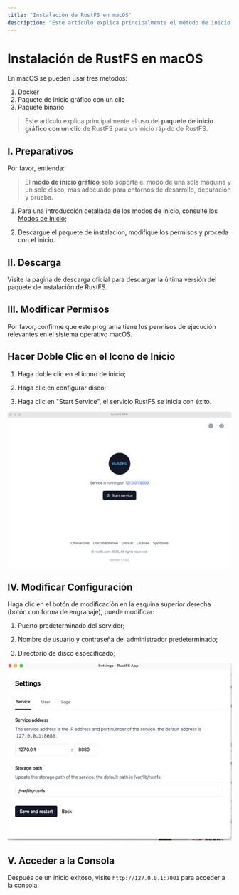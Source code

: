```yaml
---
title: "Instalación de RustFS en macOS"
description: "Este artículo explica principalmente el método de inicio rápido de RustFS en macOS"
---
```


# Instalación de RustFS en macOS


En macOS se pueden usar tres métodos:
1. Docker
2. Paquete de inicio gráfico con un clic
3. Paquete binario

> Este artículo explica principalmente el uso del **paquete de inicio gráfico con un clic** de RustFS para un inicio rápido de RustFS.



## I. Preparativos

Por favor, entienda:

> El **modo de inicio gráfico** solo soporta el modo de una sola máquina y un solo disco, más adecuado para entornos de desarrollo, depuración y prueba.


1. Para una introducción detallada de los modos de inicio, consulte los [Modos de Inicio](../linux/index.md#mode);

2. Descargue el paquete de instalación, modifique los permisos y proceda con el inicio.


## II. Descarga

Visite la página de descarga oficial para descargar la última versión del paquete de instalación de RustFS.


## III. Modificar Permisos

Por favor, confirme que este programa tiene los permisos de ejecución relevantes en el sistema operativo macOS.


## Hacer Doble Clic en el Icono de Inicio

1. Haga doble clic en el icono de inicio;

2. Haga clic en configurar disco;

3. Haga clic en "Start Service", el servicio RustFS se inicia con éxito.


<img src="./images/macos-setup.jpg" alt="inicio de macOS" />



## IV. Modificar Configuración

Haga clic en el botón de modificación en la esquina superior derecha (botón con forma de engranaje), puede modificar:

1. Puerto predeterminado del servidor;

2. Nombre de usuario y contraseña del administrador predeterminado;

3. Directorio de disco especificado;

<img src="./images/setting.jpg" alt="configuración de RustFS Windows" />



## V. Acceder a la Consola


Después de un inicio exitoso, visite `http://127.0.0.1:7001` para acceder a la consola.

